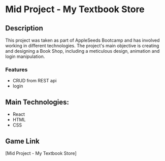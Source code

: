 # Mid Project - My Textbook Store

## Description

This project was taken as part of AppleSeeds Bootcamp and has involved working in different technologies.
The project's main objective is creating and designing a Book Shop, including a meticulous design, animation and login manipulation.

### Features

- CRUD from REST api
- login

## Main Technologies:

- React
- HTML
- CSS

## Game Link

[Mid Project - My Textbook Store]

<!-- (https://memory-game-kts.netlify.app/) -->
